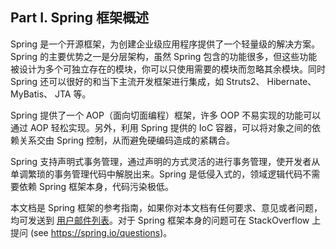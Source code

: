## Part I. Spring 框架概述

Spring 是一个开源框架，为创建企业级应用程序提供了一个轻量级的解决方案。Spring 的主要优势之一是分层架构，虽然 Spring 包含的功能很多，但这些功能被设计为多个可独立存在的模块，你可以只使用需要的模块而忽略其余模块。同时 Spring 还可以很好的和当下主流开发框架进行集成，如 Struts2、 Hibernate、 MyBatis、 JTA 等。

Spring 提供了一个 AOP（面向切面编程）框架，许多 OOP 不易实现的功能可以通过 AOP 轻松实现。另外，利用 Spring 提供的 IoC 容器，可以将对象之间的依赖关系交由 Spring 控制，从而避免硬编码造成的紧耦合。

Spring 支持声明式事务管理，通过声明的方式灵活的进行事务管理，使开发者从单调繁琐的事务管理代码中解脱出来。Spring 是低侵入式的，领域逻辑代码不需要依赖 Spring 框架本身，代码污染极低。

本文档是 Spring 框架的参考指南，如果你对本文档有任何要求、意见或者问题，均可发送到 [用户邮件列表](https://groups.google.com/forum/#!forum/spring-framework-contrib)。对于 Spring 框架本身的问题可在 StackOverflow 上提问 (see https://spring.io/questions)。